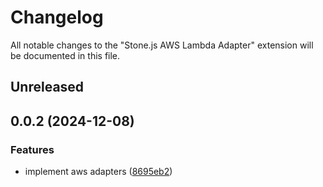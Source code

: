 # Changelog

All notable changes to the "Stone.js AWS Lambda Adapter" extension will be documented in this file.

## Unreleased


## 0.0.2 (2024-12-08)


### Features

* implement aws adapters ([8695eb2](https://github.com/stone-foundation/stone-js-aws-lambda-adapter/commit/8695eb2c7960769d56015943ac0839e787f176d2))
